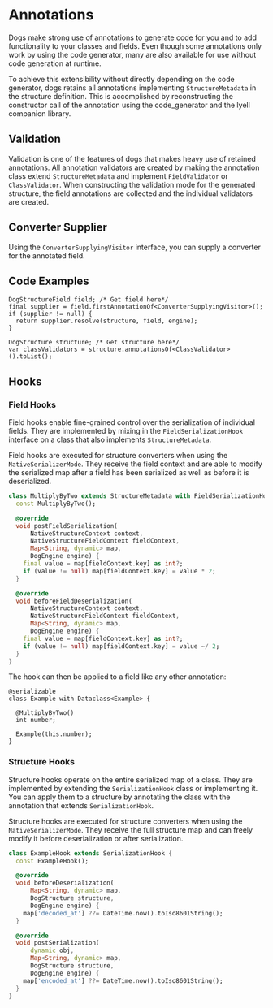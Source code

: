 # Annotations

Dogs make strong use of annotations to generate code for you and to add functionality to your
classes and fields. Even though some annotations only work by using the code generator, many are
also available for use without code generation at runtime.

To achieve this extensibility without directly depending on the code generator, dogs retains
all annotations implementing `StructureMetadata` in the structure definition. This is accomplished
by reconstructing the constructor call of the annotation using the code_generator and the lyell
companion library.

## Validation

Validation is one of the features of dogs that makes heavy use of retained annotations.
All annotation validators are created by making the annotation class extend `StructureMetadata` and
implement `FieldValidator` or `ClassValidator`. When constructing the validation mode for the
generated structure, the field annotations are collected and the individual validators are created.

## Converter Supplier

Using the `ConverterSupplyingVisitor` interface, you can supply a converter for the annotated field.

## Code Examples

``` { .dart title="Getting a single field annotation" }
DogStructureField field; /* Get field here*/
final supplier = field.firstAnnotationOf<ConverterSupplyingVisitor>();
if (supplier != null) {
  return supplier.resolve(structure, field, engine);
}
```

``` { .dart title="Getting multiple class annotations"}
DogStructure structure; /* Get structure here*/
var classValidators = structure.annotationsOf<ClassValidator>().toList();
```

## Hooks
### Field Hooks

Field hooks enable fine-grained control over the serialization of individual fields.
They are implemented by mixing in the `FieldSerializationHook` interface on a
class that also implements `StructureMetadata`.

Field hooks are executed for structure converters when using the `NativeSerializerMode`.
They receive the field context and are able to modify the serialized map after a
field has been serialized as well as before it is deserialized.

``` {.dart title="Field Serialization Hook Example" }
class MultiplyByTwo extends StructureMetadata with FieldSerializationHook {
  const MultiplyByTwo();

  @override
  void postFieldSerialization(
      NativeStructureContext context,
      NativeStructureFieldContext fieldContext,
      Map<String, dynamic> map,
      DogEngine engine) {
    final value = map[fieldContext.key] as int?;
    if (value != null) map[fieldContext.key] = value * 2;
  }

  @override
  void beforeFieldDeserialization(
      NativeStructureContext context,
      NativeStructureFieldContext fieldContext,
      Map<String, dynamic> map,
      DogEngine engine) {
    final value = map[fieldContext.key] as int?;
    if (value != null) map[fieldContext.key] = value ~/ 2;
  }
}
```

The hook can then be applied to a field like any other annotation:

``` { .dart .focus hl_lines="4-5" }
@serializable
class Example with Dataclass<Example> {

  @MultiplyByTwo()
  int number;

  Example(this.number);
}
```

### Structure Hooks

Structure hooks operate on the entire serialized map of a class. They are implemented by extending the
`SerializationHook` class or implementing it. You can apply them to a structure by annotating the class with the
annotation that extends `SerializationHook`.

Structure hooks are executed for structure converters when using the `NativeSerializerMode`.
They receive the full structure map and can freely modify it before deserialization or after serialization.


``` {.dart title="Structure Serialization Hook Example" }
class ExampleHook extends SerializationHook {
  const ExampleHook();

  @override
  void beforeDeserialization(
      Map<String, dynamic> map,
      DogStructure structure,
      DogEngine engine) {
    map['decoded_at'] ??= DateTime.now().toIso8601String();
  }

  @override
  void postSerialization(
      dynamic obj,
      Map<String, dynamic> map,
      DogStructure structure,
      DogEngine engine) {
    map['encoded_at'] ??= DateTime.now().toIso8601String();
  }
}
```